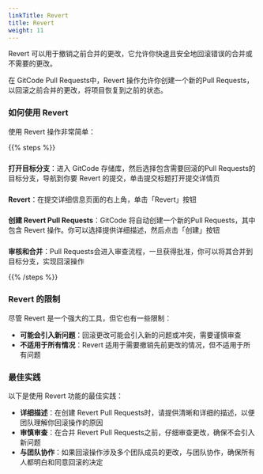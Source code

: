 ```yaml
---
linkTitle: Revert
title: Revert
weight: 11
---
```


Revert 可以用于撤销之前合并的更改，它允许你快速且安全地回滚错误的合并或不需要的更改。

在 GitCode Pull Requests中，Revert 操作允许你创建一个新的Pull Requests，以回滚之前合并的更改，将项目恢复到之前的状态。

### 如何使用 Revert

使用 Revert 操作非常简单：

{{% steps %}}

###
**打开目标分支**：进入 GitCode 存储库，然后选择包含需要回滚的Pull Requests的目标分支，导航到你要 Revert 的提交，单击提交标题打开提交详情页

###
**Revert**：在提交详细信息页面的右上角，单击「Revert」按钮

###
**创建 Revert Pull Requests**：GitCode 将自动创建一个新的Pull Requests，其中包含 Revert 操作。你可以选择提供详细描述，然后点击「创建」按钮

###
**审核和合并**：Pull Requests会进入审查流程，一旦获得批准，你可以将其合并到目标分支，实现回滚操作

{{% /steps %}}

### Revert 的限制

尽管 Revert 是一个强大的工具，但它也有一些限制：

- **可能会引入新问题**：回滚更改可能会引入新的问题或冲突，需要谨慎审查
- **不适用于所有情况**：Revert 适用于需要撤销先前更改的情况，但不适用于所有问题

### 最佳实践

以下是使用 Revert 功能的最佳实践：

- **详细描述**：在创建 Revert Pull Requests时，请提供清晰和详细的描述，以便团队理解你回滚操作的原因
- **审慎审查**：在合并 Revert Pull Requests之前，仔细审查更改，确保不会引入新问题
- **与团队协作**：如果回滚操作涉及多个团队成员的更改，与团队协作，确保所有人都明白和同意回滚的决定
